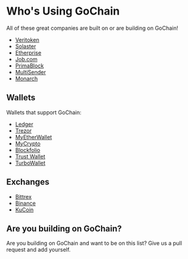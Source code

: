# Who's Using GoChain

All of these great companies are built on or are building on GoChain!

* [Veritoken](https://veritoken.io/)
* [Solaster](https://solaster.io)
* [Etherprise](https://etherprise.io)
* [Job.com](https://job.com)
* [PrimaBlock](https://primablock.com)
* [MultiSender](https://multisender.app/)
* [Monarch](https://monarchtoken.io/)

## Wallets

Wallets that support GoChain:

* [Ledger](https://www.ledger.com/)
* [Trezor](https://trezor.io/)
* [MyEtherWallet](https://myetherwallet.com)
* [MyCrypto](https://mycrypto.com)
* [Blockfolio](https://blockfolio.com/)
* [Trust Wallet](https://trustwalletapp.com/)
* [TurboWallet](https://turbowallet.io)

## Exchanges

* [Bittrex](https://bittrex.com)
* [Binance](https://binance.com)
* [KuCoin](https://kucoin.com)

## Are you building on GoChain?

Are you building on GoChain and want to be on this list? Give us a pull request and add yourself.
